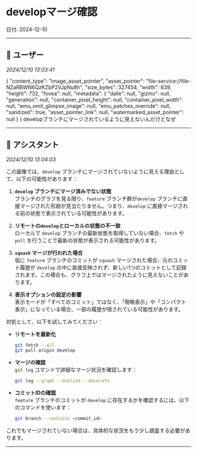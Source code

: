 # developマージ確認

日付: 2024-12-10

---

## 👤 ユーザー
*2024/12/10 13:03:41*

{
  "content\_type": "image\_asset\_pointer",
  "asset\_pointer": "file-service://file-NZaRBWN6QzKZbP2VJpNu8h",
  "size\_bytes": 327454,
  "width": 639,
  "height": 732,
  "fovea": null,
  "metadata": {
    "dalle": null,
    "gizmo": null,
    "generation": null,
    "container\_pixel\_height": null,
    "container\_pixel\_width": null,
    "emu\_omit\_glimpse\_image": null,
    "emu\_patches\_override": null,
    "sanitized": true,
    "asset\_pointer\_link": null,
    "watermarked\_asset\_pointer": null
  }
}
developブランチにマージされているように見えないんだけどなぜ

---

## 🤖 アシスタント
*2024/12/10 13:04:03*

この画像では、`develop` ブランチにマージされていないように見える理由として、以下の可能性があります：

1. **`develop` ブランチにマージ済みでない状態**  
   ブランチのグラフを見る限り、`feature` ブランチ群が`develop` ブランチに直接マージされた形跡が見当たりません。つまり、`develop` に直接マージされる前の状態で表示されている可能性があります。

2. **リモートの`develop`とローカルの状態の不一致**  
   ローカルで `develop` ブランチの最新状態を取得していない場合、`fetch` や `pull` を行うことで最新の状態が表示される可能性があります。

3. **`squash` マージが行われた場合**  
   仮に `feature` ブランチのコミットが `squash` マージされた場合、元のコミット履歴が `develop` の中に直接反映されず、新しい1つのコミットとして記録されます。この場合も、グラフ上ではマージされたように見えないことがあります。

4. **表示オプションの設定の影響**  
   表示モードが「すべてのコミット」ではなく、「簡略表示」や「コンパクト表示」になっている場合、一部の履歴が隠されている可能性があります。

対処として、以下を試してみてください：
- **リモートを最新化**  
  ```bash
  git fetch --all
  git pull origin develop
  ```
- **マージの確認**  
  `git log` コマンドで詳細なマージ状況を確認します：
  ```bash
  git log --graph --oneline --decorate
  ```
- **コミットIDの確認**  
  `feature` ブランチのコミットが `develop` に存在するかを確認するには、以下のコマンドを使います：
  ```bash
  git branch --contains <commit_id>
  ```

これでもマージされていない場合は、具体的な状況をもう少し調査する必要があります。

---
